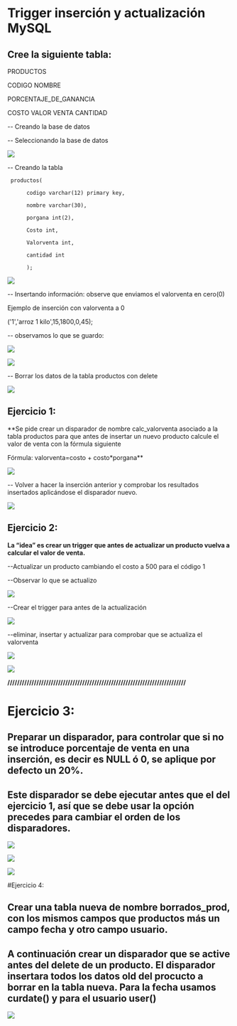 # Trigger inserción y actualización MySQL

## Cree la siguiente tabla:

PRODUCTOS

CODIGO
NOMBRE

PORCENTAJE_DE_GANANCIA

COSTO
VALOR VENTA
CANTIDAD


--  Creando la base de datos



-- Seleccionando la base de datos

![](imagen/1.PNG)


-- Creando la tabla

     productos(

          codigo varchar(12) primary key,

          nombre varchar(30),

          porgana int(2),

          Costo int,

          Valorventa int,

          cantidad int

          );


![](imagen/2.PNG)

-- Insertando información: observe que enviamos el valorventa en cero(0)

Ejemplo de inserción con valorventa a 0

('1','arroz 1 kilo',15,1800,0,45);

-- observamos lo que se guardo:

![](imagen/3.PNG)

![](imagen/4.PNG)

-- Borrar los datos de la tabla productos con delete

![](imagen/5.PNG)

## Ejercicio 1:

**Se pide crear un disparador de nombre calc_valorventa asociado a la tabla productos para que antes de insertar un nuevo producto calcule el valor de venta con la fórmula siguiente

Fórmula: valorventa=costo + costo*porgana**

![](imagen/6.PNG)


-- Volver a hacer la inserción anterior y comprobar los resultados insertados aplicándose el disparador nuevo.

![](imagen/7.PNG)

## Ejercicio 2:

**La “idea” es crear un trigger que antes de actualizar un producto vuelva a calcular el valor de venta.**

--Actualizar un producto cambiando el costo a 500 para el código 1

--Observar lo que se actualizo

![](imagen/9.PNG)

--Crear el trigger para antes de la actualización

![](imagen/10.PNG)

--eliminar, insertar y actualizar para comprobar que se actualiza el valorventa

![](imagen/11.PNG)

![](imagen/8.PNG)

**//////////////////////////////////////////////////////////////////////////**

# Ejercicio 3:

## Preparar un disparador, para controlar que si  no se introduce porcentaje  de venta en una inserción, es decir es NULL ó 0, se aplique por defecto un  20%.

## Este disparador se debe ejecutar antes que el del ejercicio 1, así que se debe usar la opción precedes para cambiar el orden de los disparadores.



![](imagen2/1.PNG)

![](imagen2/2.PNG)

![](imagen2/3.PNG)

#Ejercicio 4:

## Crear una tabla nueva de nombre borrados_prod, con los mismos campos que productos más un campo fecha y otro campo usuario.

## A continuación crear un disparador que se active antes del delete de un producto. El disparador insertara todos los datos old del procucto a borrar en la tabla nueva. Para la fecha usamos curdate() y para el usuario user()


![](imagen2/4.PNG)
